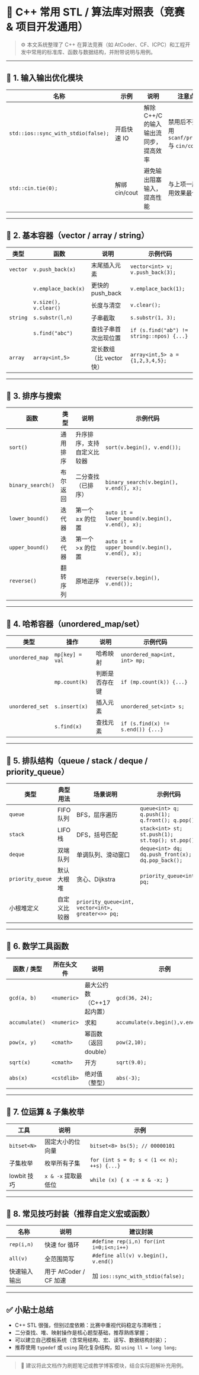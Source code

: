 # 📘 C++ 常用 STL / 算法库对照表（竞赛 & 项目开发通用）

> ⚙️ 本文系统整理了 C++ 在算法竞赛（如 AtCoder、CF、ICPC）和工程开发中常用的标准库、函数与数据结构，并附带说明与用例。

---

## 📂 1. 输入输出优化模块

| 名称               | 示例                        | 说明                                          | 注意点              |
|--------------------|-----------------------------|-----------------------------------------------|---------------------|
| `std::ios::sync_with_stdio(false);` | 开启快速 IO | 解除 C++/C 的输入输出流同步，提高效率         | 禁用后不要混用 `scanf/printf` 与 `cin/cout` |
| `std::cin.tie(0);` | 解绑 cin/cout | 避免输出阻塞输入，提高性能                   | 与上项一起使用效果最佳 |

---

## 📂 2. 基本容器（vector / array / string）

| 类型      | 函数           | 说明                            | 示例代码                                       |
|-----------|----------------|-----------------------------------|------------------------------------------------|
| `vector`  | `v.push_back(x)` | 末尾插入元素                     | `vector<int> v; v.push_back(3);`               |
|           | `v.emplace_back(x)` | 更快的 push_back                | `v.emplace_back(1);`                           |
|           | `v.size(), v.clear()` | 长度与清空                      | `v.clear();`                                   |
| `string`  | `s.substr(l,n)` | 子串截取                         | `s.substr(1, 3);`                              |
|           | `s.find("abc")` | 查找子串首次出现位置              | `if (s.find("ab") != string::npos) {...}`      |
| `array`   | `array<int,5>`  | 定长数组（比 vector 快）          | `array<int,5> a = {1,2,3,4,5};`                |

---

## 📂 3. 排序与搜索

| 函数                 | 类型         | 说明                                | 示例代码                                           |
|----------------------|--------------|-------------------------------------|----------------------------------------------------|
| `sort()`             | 通用排序     | 升序排序，支持自定义比较器         | `sort(v.begin(), v.end());`                       |
| `binary_search()`    | 布尔返回     | 二分查找（已排序）                  | `binary_search(v.begin(), v.end(), x);`           |
| `lower_bound()`      | 迭代器       | 第一个 ≥x 的位置                    | `auto it = lower_bound(v.begin(), v.end(), x);`   |
| `upper_bound()`      | 迭代器       | 第一个 >x 的位置                    | `auto it = upper_bound(v.begin(), v.end(), x);`   |
| `reverse()`          | 翻转序列     | 原地逆序                            | `reverse(v.begin(), v.end());`                    |

---

## 📂 4. 哈希容器（unordered_map/set）

| 类型             | 操作           | 说明                       | 示例代码                               |
|------------------|----------------|----------------------------|----------------------------------------|
| `unordered_map`  | `mp[key] = val`| 哈希映射                    | `unordered_map<int, int> mp;`         |
|                  | `mp.count(k)`  | 判断是否存在键              | `if (mp.count(k)) {...}`              |
| `unordered_set`  | `s.insert(x)`  | 插入元素                    | `unordered_set<int> s;`               |
|                  | `s.find(x)`    | 查找元素                    | `if (s.find(x) != s.end()) {...}`     |

---

## 📂 5. 排队结构（queue / stack / deque / priority_queue）

| 类型                  | 典型用法             | 场景说明               | 示例代码                                     |
|-----------------------|----------------------|------------------------|----------------------------------------------|
| `queue`               | FIFO 队列            | BFS，层序遍历           | `queue<int> q; q.push(1); q.front(); q.pop();` |
| `stack`               | LIFO 栈              | DFS，括号匹配           | `stack<int> st; st.push(1); st.top(); st.pop();` |
| `deque`               | 双端队列             | 单调队列、滑动窗口      | `deque<int> dq; dq.push_front(x); dq.pop_back();` |
| `priority_queue`      | 默认大根堆           | 贪心、Dijkstra         | `priority_queue<int> pq;`                    |
| 小根堆定义            | 自定义比较器         | `priority_queue<int, vector<int>, greater<>> pq;` |

---

## 📂 6. 数学工具函数

| 函数 / 类型       | 所在头文件 | 说明                         | 示例                             |
|-------------------|------------|------------------------------|----------------------------------|
| `gcd(a, b)`       | `<numeric>`| 最大公约数（C++17 起内置）    | `gcd(36, 24);`                   |
| `accumulate()`    | `<numeric>`| 求和                         | `accumulate(v.begin(),v.end(),0);` |
| `pow(x, y)`       | `<cmath>`  | 幂函数（返回 double）         | `pow(2,10);`                     |
| `sqrt(x)`         | `<cmath>`  | 开方                         | `sqrt(9.0);`                     |
| `abs(x)`          | `<cstdlib>`| 绝对值（整型）                | `abs(-3);`                       |

---

## 📂 7. 位运算 & 子集枚举

| 工具         | 说明                                 | 示例                                             |
|--------------|--------------------------------------|--------------------------------------------------|
| `bitset<N>`  | 固定大小的位向量                     | `bitset<8> bs(5); // 00000101`                   |
| 子集枚举     | 枚举所有子集                         | `for (int s = 0; s < (1 << n); ++s) {...}`       |
| lowbit 技巧  | `x & -x` 提取最低位                  | `while (x) { x -= x & -x; }`                     |

---

## 📂 8. 常见技巧封装（推荐自定义宏或函数）

| 名称        | 说明                     | 建议封装                           |
|-------------|--------------------------|------------------------------------|
| `rep(i,n)`  | 快速 for 循环            | `#define rep(i,n) for(int i=0;i<n;i++)` |
| `all(v)`    | 全范围简写               | `#define all(v) v.begin(), v.end()` |
| 快速输入输出 | 用于 AtCoder / CF 加速   | 加 `ios::sync_with_stdio(false);`  |

---

## ✅ 小贴士总结

- C++ STL 很强，但别过度依赖：比赛中重视代码稳定与清晰性；
- 二分查找、堆、映射操作是核心题型基础，推荐熟练掌握；
- 可以建立自己模板系统（含常用结构、宏、读写、数据结构封装）；
- 推荐使用 `typedef` 或 `using` 简化复杂结构，如 `using ll = long long;`

---

> 📎 建议将此文档作为刷题笔记或教学博客模块，结合实际题解补充用例。